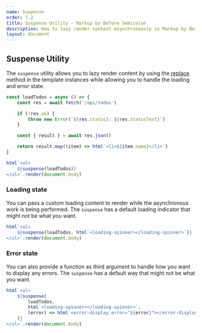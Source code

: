```yaml
---
name: Suspense
order: 7.2
title: Suspense Utility - Markup by Before Semicolon
description: How to lazy render content asynchronously in Markup by Before Semicolon
layout: document
---
```


## Suspense Utility

The `suspense` utility allows you to lazy render content by using the [replace](../templating/index.md#replace) method in the template instances while allowing you to handle the loading and error state.

```javascript
const loadTodos = async () => {
    const res = await fetch('/api/todos')

    if (!res.ok) {
        throw new Error(`${res.status}: ${res.statusText}`)
    }

    const { result } = await res.json()

    return result.map((item) => html`<li>${item.name}</li>`)
}

html`<ul>
    ${suspense(loadTodos)}
</ul>`.render(document.body)
```

### Loading state

You can pass a custom loading content to render while the asynchronous work is being performed. The `suspense` has a default loading indicator that might not be what you want.

```javascript
html`<ul>
    ${suspense(loadTodos, html`<loading-spinner></loading-spinner>`)}
</ul>`.render(document.body)
```

### Error state

You can also provide a function as third argument to handle how you want to display any errors. The `suspense` has a default way that might not be what you want.

```javascript
html`<ul>
    ${suspense(
        loadTodos,
        html`<loading-spinner></loading-spinner>`,
        (error) => html`<error-display error="${error}"></error-display>`
    )}
</ul>`.render(document.body)
```
